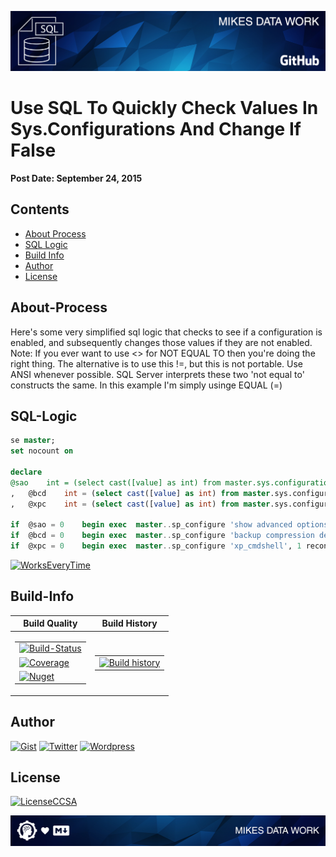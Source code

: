 ![MIKES DATA WORK GIT REPO](https://raw.githubusercontent.com/mikesdatawork/images/master/git_mikes_data_work_banner_01.png "Mikes Data Work")        

# Use SQL To Quickly Check Values In Sys.Configurations And Change If False
**Post Date: September 24, 2015**        



## Contents    
- [About Process](##About-Process)  
- [SQL Logic](#SQL-Logic)  
- [Build Info](#Build-Info)  
- [Author](#Author)  
- [License](#License)       

## About-Process

<p>Here's some very simplified sql logic that checks to see if a configuration is enabled, and subsequently changes those values if they are not enabled.
Note: If you ever want to use <> for NOT EQUAL TO then you're doing the right thing. The alternative is to use this !=, but this is not portable. Use ANSI whenever possible. SQL Server interprets these two 'not equal to' constructs the same. In this example I'm simply usinge EQUAL (=)</p>      
  
  
## SQL-Logic
```SQL
se master;
set nocount on
 
declare
@sao    int = (select cast([value] as int) from master.sys.configurations where [name] = 'show advanced options')
,   @bcd    int = (select cast([value] as int) from master.sys.configurations where [name] = 'backup compression default')
,   @xpc    int = (select cast([value] as int) from master.sys.configurations where [name] = 'xp_cmdshell')
 
if  @sao = 0    begin exec  master..sp_configure 'show advanced options', 1 reconfigure end
if  @bcd = 0    begin exec  master..sp_configure 'backup compression default', 1    reconfigure end
if  @xpc = 0    begin exec  master..sp_configure 'xp_cmdshell', 1 reconfigure end
```


[![WorksEveryTime](https://forthebadge.com/images/badges/60-percent-of-the-time-works-every-time.svg)](https://shitday.de/)

## Build-Info

| Build Quality | Build History |
|--|--|
|<table><tr><td>[![Build-Status](https://ci.appveyor.com/api/projects/status/pjxh5g91jpbh7t84?svg?style=flat-square)](#)</td></tr><tr><td>[![Coverage](https://coveralls.io/repos/github/tygerbytes/ResourceFitness/badge.svg?style=flat-square)](#)</td></tr><tr><td>[![Nuget](https://img.shields.io/nuget/v/TW.Resfit.Core.svg?style=flat-square)](#)</td></tr></table>|<table><tr><td>[![Build history](https://buildstats.info/appveyor/chart/tygerbytes/resourcefitness)](#)</td></tr></table>|

## Author

[![Gist](https://img.shields.io/badge/Gist-MikesDataWork-<COLOR>.svg)](https://gist.github.com/mikesdatawork)
[![Twitter](https://img.shields.io/badge/Twitter-MikesDataWork-<COLOR>.svg)](https://twitter.com/mikesdatawork)
[![Wordpress](https://img.shields.io/badge/Wordpress-MikesDataWork-<COLOR>.svg)](https://mikesdatawork.wordpress.com/)

 
## License
[![LicenseCCSA](https://img.shields.io/badge/License-CreativeCommonsSA-<COLOR>.svg)](https://creativecommons.org/share-your-work/licensing-types-examples/)

![Mikes Data Work](https://raw.githubusercontent.com/mikesdatawork/images/master/git_mikes_data_work_banner_02.png "Mikes Data Work")

